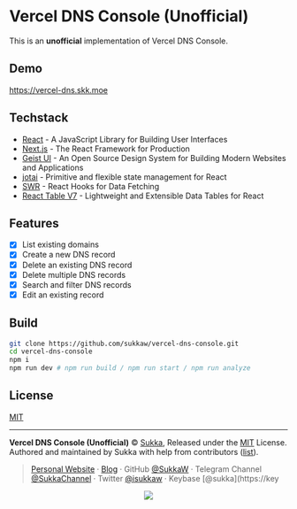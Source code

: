 # Vercel DNS Console (Unofficial)

This is an **unofficial** implementation of Vercel DNS Console.

## Demo

<https://vercel-dns.skk.moe>

## Techstack

- [React](https://reactjs.org) - A JavaScript Library for Building User Interfaces
- [Next.js](https://nextjs.org) - The React Framework for Production
- [Geist UI](https://geist-ui.dev/) - An Open Source Design System for Building Modern Websites and Applications
- [jotai](https://jotai.org) - Primitive and flexible state management for React
- [SWR](https://swr.vercel.app) - React Hooks for Data Fetching
- [React Table V7](https://react-table-v7.tanstack.com/) - Lightweight and Extensible Data Tables for React

## Features

- [x] List existing domains
- [x] Create a new DNS record
- [x] Delete an existing DNS record
- [x] Delete multiple DNS records
- [x] Search and filter DNS records
- [x] Edit an existing record

## Build

```bash
git clone https://github.com/sukkaw/vercel-dns-console.git
cd vercel-dns-console
npm i
npm run dev # npm run build / npm run start / npm run analyze
```

## License

[MIT](./LICENSE)

----

**Vercel DNS Console (Unofficial)** © [Sukka](https://github.com/SukkaW), Released under the [MIT](./LICENSE) License.
Authored and maintained by Sukka with help from contributors ([list](https://github.com/SukkaW/vercel-dns-console/graphs/contributors)).

> [Personal Website](https://skk.moe) · [Blog](https://blog.skk.moe) · GitHub [@SukkaW](https://github.com/SukkaW) · Telegram Channel [@SukkaChannel](https://t.me/SukkaChannel) · Twitter [@isukkaw](https://twitter.com/isukkaw) · Keybase [@sukka](https://key

<p align="center">
  <a href="https://github.com/sponsors/SukkaW/">
    <img src="https://sponsor.cdn.skk.moe/sponsors.svg"/>
  </a>
</p>
